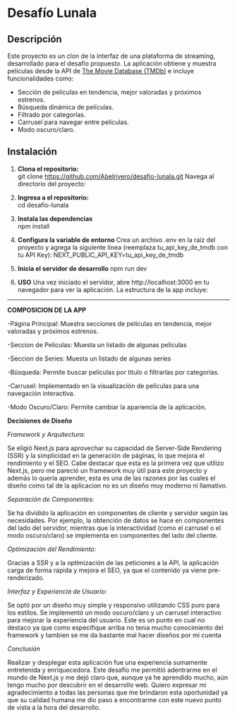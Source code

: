 # Desafío Lunala

## Descripción
Este proyecto es un clon de la interfaz de una plataforma de streaming, desarrollado para el desafío propuesto. La aplicación obtiene y muestra películas desde la API de [The Movie Database (TMDb)](https://www.themoviedb.org/documentation/api) e incluye funcionalidades como:
- Sección de películas en tendencia, mejor valoradas y próximos estrenos.
- Búsqueda dinámica de películas.
- Filtrado por categorías.
- Carrusel para navegar entre películas.
- Modo oscuro/claro.

## Instalación

1. **Clona el repositorio:**  
git clone https://github.com/Abelrivero/desafio-lunala.git
Navega al directorio del proyecto:

2. **Ingresa a el repositorio:**  
cd desafio-lunala

3. **Instala las dependencias**  
npm install

4. **Configura la variable de entorno**
Crea un archivo .env en la raíz del proyecto y agrega la siguiente línea (reemplaza tu_api_key_de_tmdb con tu API Key):
NEXT_PUBLIC_API_KEY=tu_api_key_de_tmdb

5. **Inicia el servidor de desarrollo**
npm run dev

6. **USO**
Una vez iniciado el servidor, abre http://localhost:3000 en tu navegador para ver la aplicación. La estructura de la app incluye:

** **
**COMPOSICION DE LA APP**

-Página Principal: Muestra secciones de películas en tendencia, mejor valoradas y próximos estrenos.

-Seccion de Peliculas: Muesta un listado de algunas peliculas

-Seccion de Series: Muesta un listado de algunas series

-Búsqueda: Permite buscar películas por titulo o filtrarlas por categorías.

-Carrusel: Implementado en la visualización de películas para una navegación interactiva.

-Modo Oscuro/Claro: Permite cambiar la apariencia de la aplicación.

**Decisiones de Diseño**

*Framework y Arquitectura:*

Se eligió Next.js para aprovechar su capacidad de Server-Side Rendering (SSR) y la simplicidad en la generación de páginas, lo que mejora el rendimiento y el SEO. Cabe destacar que esta es la primera vez que utilizo Next.js, pero me pareció un framework muy útil para este proyecto y además lo quería aprender, esta es una de las razones por las cuales el diseño como tal de la aplicacion no es un diseño muy moderno ni llamativo.

*Separación de Componentes:*

Se ha dividido la aplicación en componentes de cliente y servidor según las necesidades. Por ejemplo, la obtención de datos se hace en componentes del lado del servidor, mientras que la interactividad (como el carrusel o el modo oscuro/claro) se implementa en componentes del lado del cliente.

*Optimización del Rendimiento:*

Gracias a SSR y a la optimización de las peticiones a la API, la aplicación carga de forma rápida y mejora el SEO, ya que el contenido ya viene pre-renderizado.

*Interfaz y Experiencia de Usuario:*

Se optó por un diseño muy simple y responsivo utilizando CSS puro para los estilos. Se implementó un modo oscuro/claro y un carrusel interactivo para mejorar la experiencia del usuario.
Este es un punto en cual no destaco ya que como especifique arriba no tenia mucho conocimiento del framework y tambien se me da bastante mal hacer diseños por mi cuenta

*Conclusión*

Realizar y desplegar esta aplicación fue una experiencia sumamente entretenida y enriquecedora. Este desafío me permitió adentrarme en el mundo de Next.js y me dejó claro que, aunque ya he aprendido mucho, aún tengo mucho por descubrir en el desarrollo web. Quiero expresar mi agradecimiento a todas las personas que me brindaron esta oportunidad ya que su calidad humana me dio paso a encontrarme con este nuevo punto de vista a la hora del desarrollo.
